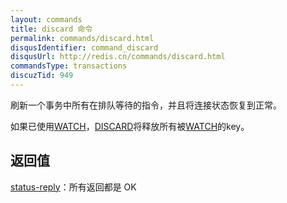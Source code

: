 ```yaml
---
layout: commands
title: discard 命令
permalink: commands/discard.html
disqusIdentifier: command_discard
disqusUrl: http://redis.cn/commands/discard.html
commandsType: transactions
discuzTid: 949
---
```


刷新一个事务中所有在排队等待的指令，并且将连接状态恢复到正常。

如果已使用[WATCH](/commands/watch.html)，[DISCARD](/commands/discard.html)将释放所有被[WATCH](/commands/watch.html)的key。

## 返回值

[status-reply](/topics/protocol.html#status-reply)：所有返回都是 OK